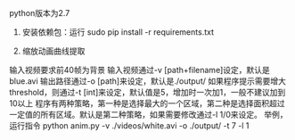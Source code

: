python版本为2.7

1. 安装依赖包：运行
  sudo pip install -r requirements.txt

2. 缩放动画曲线提取

  输入视频要求前40帧为背景
  输入视频通过-v [path+filename]设定，默认是blue.avi
  输出路径通过-o [path]来设定，默认是./output/
  如果程序提示需要增大threshold，则通过-t [int]来设定，默认值是5，增加时一次加1，一般不建议加到10以上
  程序有两种策略，第一种是选择最大的一个区域，第二种是选择面积超过一定值的所有区域。默认是第二种策略，如果需要修改通过-l 1/0来设定。
  举例，运行指令
  python anim.py -v ./videos/white.avi -o ./output/ -t 7 -l 1

